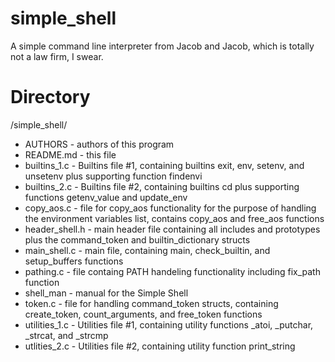 # simple_shell #
A simple command line interpreter from Jacob and Jacob, which is totally not a
law firm, I swear.

# Directory #
/simple_shell/
*	AUTHORS - authors of this program
*	README.md - this file
*	builtins_1.c - Builtins file #1, containing builtins exit, env, setenv,
		       and unsetenv plus supporting function findenvi
*	builtins_2.c - Builtins file #2, containing builtins cd plus supporting
		       functions getenv_value and update_env
*	copy_aos.c - file for copy_aos functionality for the purpose of handling
	             the environment variables list, contains copy_aos and
		     free_aos functions
*	header_shell.h - main header file containing all includes and prototypes
		         plus the command_token and builtin_dictionary structs
*	main_shell.c - main file, containing main, check_builtin, and
		       setup_buffers functions
*	pathing.c - file containg PATH handeling functionality including
		    fix_path function
*	shell_man - manual for the Simple Shell
*	token.c - file for handling command_token structs, containing
		  create_token, count_arguments, and free_token functions
*	utilities_1.c - Utilities file #1, containing utility functions _atoi,
		        _putchar, _strcat, and _strcmp
*	utlities_2.c - Utilities file #2, containing utility function
		       print_string